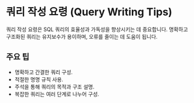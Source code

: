 # 쿼리 작성 요령 (Query Writing Tips)

쿼리 작성 요령은 SQL 쿼리의 효율성과 가독성을 향상시키는 데 중요합니다. 명확하고 구조화된 쿼리는 유지보수가 용이하며, 오류를 줄이는 데 도움이 됩니다.

## 주요 팁
- 명확하고 간결한 쿼리 구성.
- 적절한 명명 규칙 사용.
- 주석을 통해 쿼리의 목적과 구조 설명.
- 복잡한 쿼리는 여러 단계로 나누어 구성.

